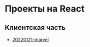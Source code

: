 # Проекты на React

## Клиентская часть
- [20220121-marvel](https://hisbvdis.github.io/react-big/20220121-marvel/public/index.html)